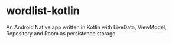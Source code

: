 # wordlist-kotlin
An Android Native app written in Kotlin with LiveData, ViewModel, Repository and Room as persistence storage
